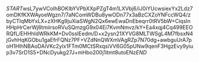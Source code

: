 $START$wsL7ywVCoIhBOKIbYVPbXXpPZgT4m1LXVbj6/iJ0iYUcwsiexYx2Ldz7omDKfKXWAyoeWgzn7/7aNComWDBu8ywODn77x3aBzCXZoYNFccWQ4/zbyCTIqMbYxLX+zXHKg9juXiaSWgN2Qx6ewEwaDnEbeqrr0tRV5bW+CiqsInHHpHrCerWj6tmiirsoRVuSQmzgG9x04Ei7KvmNmvz/kY+Ea4xqj4Cq499EEORQfL/EHHhIdWRkKM+Dv0ssIEedm/D+x2ysn21XYVG8MLTWSgL4M7fbsxN4jGvhHqKGObu1gaEfrFQNz7PF+VZdNnQWXmVAgRZp7N70dg+awbguUrA7poH1HlhNBAoDAiVKc2yIx1FTm0MCtSRxqsiVV6G05pUNw9qenF3HgzEvy9yiup3v7SrD1S5+DNcDyukg27J+mHbo200j1itmt8utoENz$END$